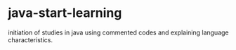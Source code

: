 # java-start-learning
initiation of studies in java using commented codes and explaining language characteristics.
